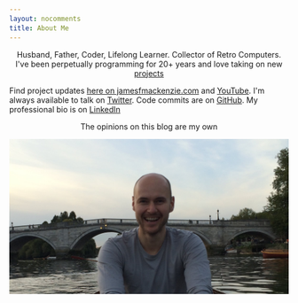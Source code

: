 ```yaml
---
layout: nocomments
title: About Me
---
```


<p style="text-align: center;">Husband, Father, Coder, Lifelong Learner. Collector of Retro Computers. I've been perpetually programming for 20+ years and love taking on new <a href="/projects">projects</a></p>

<p>Find project updates <a href="/">here on jamesfmackenzie.com</a> and <a href="https://youtube.com/jamesfmackenzie" target="_blank">YouTube</a>. I'm always available to talk on <a href="https://twitter.com/jamesfmackenzie" target="_blank">Twitter</a>. Code commits are on <a href="https://github.com/jamesfmackenzie" target="_blank">GitHub</a>. My professional bio is on <a href="https://www.linkedin.com/in/jamesfmackenzie" target="_blank">LinkedIn</a></p>

<p style="text-align: center;">The opinions on this blog are my own</p>

![James Mackenzie](/img/about/james-mackenzie.jpg)